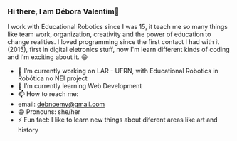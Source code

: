 ### Hi there, I am Débora Valentim👋

I work with Educational Robotics since I was 15, it teach me so many things like team work, organization, creativity and the power of education to change realities. 
I loved programming since the first contact I had with it (2015), first in digital eletronics stuff, now I'm learn different kinds of coding and I'm exciting about it. 😄

- 🔭 I’m currently working on LAR - UFRN, with Educational Robotics in Robótica no NEI project
- 🌱 I’m currently learning Web Development
- 📫 How to reach me: 
- email: debnoemy@gmail.com
- 😄 Pronouns: she/her
- ⚡ Fun fact: I like to learn new things about diferent areas like art and history
